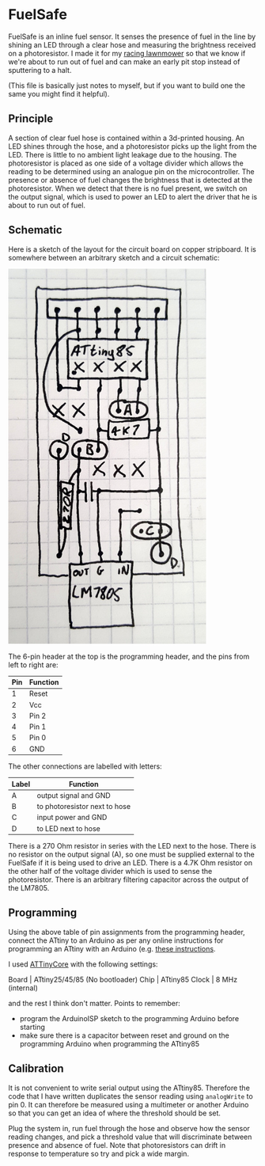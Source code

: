 # FuelSafe

FuelSafe is an inline fuel sensor. It senses the presence of fuel in the line by shining an LED through a clear hose and
measuring the brightness received on a photoresistor. I made it for my [racing lawnmower](https://incoherency.co.uk/blog/tags/lawnmower.html)
so that we know if we're about to run out of fuel and can make an early pit stop instead of sputtering to a halt.

(This file is basically just notes to myself, but if you want to build one the same you might find it helpful).

## Principle

A section of clear fuel hose is contained within a 3d-printed housing. An LED shines through the hose, and a photoresistor picks up
the light from the LED. There is little to no ambient light leakage due to the housing. The photoresistor is placed as one side of
a voltage divider which allows the reading to be determined using an analogue pin on the microcontroller. The presence or
absence of fuel changes the brightness that is detected at the photoresistor. When we detect that there is no fuel present,
we switch on the output signal, which is used to power an LED to alert the driver that he is about to run out of fuel.

## Schematic

Here is a sketch of the layout for the circuit board on copper stripboard. It is somewhere between an arbitrary sketch
and a circuit schematic:

![Sketch of schematic](schematic.jpg)

The 6-pin header at the top is the programming header, and the pins from left to right are:

Pin | Function
--- | ---
1 | Reset
2 | Vcc
3 | Pin 2
4 | Pin 1
5 | Pin 0
6 | GND

The other connections are labelled with letters:

Label | Function
--- | ---
A | output signal and GND
B | to photoresistor next to hose
C | input power and GND
D | to LED next to hose

There is a 270 Ohm resistor in series with the LED next to the hose. There is no resistor on the output signal (A), so one must
be supplied external to the FuelSafe if it is being used to drive an LED. There is a 4.7K Ohm resistor on the other half of the
voltage divider which is used to sense the photoresistor. There is an arbitrary filtering capacitor across the output of the
LM7805.

## Programming

Using the above table of pin assignments from the programming header, connect the ATtiny to an Arduino as per any online
instructions for programming an ATtiny with an Arduino (e.g. [these instructions](https://create.arduino.cc/projecthub/arjun/programming-attiny85-with-arduino-uno-afb829).

I used [ATTinyCore](https://github.com/SpenceKonde/ATTinyCore) with the following settings:

Board | ATtiny25/45/85 (No bootloader)
Chip | ATtiny85
Clock | 8 MHz (internal)

and the rest I think don't matter. Points to remember:

 - program the ArduinoISP sketch to the programming Arduino before starting
 - make sure there is a capacitor between reset and ground on the programming Arduino when programming the ATtiny85

## Calibration

It is not convenient to write serial output using the ATtiny85.
Therefore the code that I have written duplicates the sensor reading using `analogWrite` to pin 0. It can therefore be measured
using a multimeter or another Arduino so that you can get an idea of where the threshold should be set.

Plug the system in, run fuel through the hose and observe how the sensor reading changes, and pick a threshold value that will
discriminate between presence and absence of fuel. Note that photoresistors can drift in response to temperature so try
and pick a wide margin.
